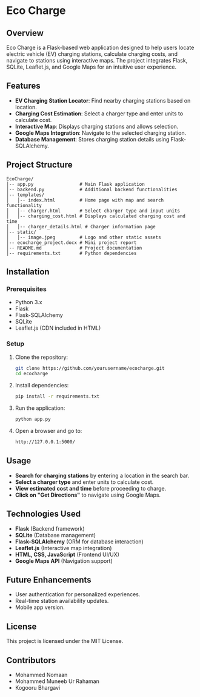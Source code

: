 # Eco Charge

## Overview
Eco Charge is a Flask-based web application designed to help users locate electric vehicle (EV) charging stations, calculate charging costs, and navigate to stations using interactive maps. The project integrates Flask, SQLite, Leaflet.js, and Google Maps for an intuitive user experience.

## Features
- **EV Charging Station Locator**: Find nearby charging stations based on location.
- **Charging Cost Estimation**: Select a charger type and enter units to calculate cost.
- **Interactive Map**: Displays charging stations and allows selection.
- **Google Maps Integration**: Navigate to the selected charging station.
- **Database Management**: Stores charging station details using Flask-SQLAlchemy.

## Project Structure
```
EcoCharge/
│-- app.py                 # Main Flask application
│-- backend.py             # Additional backend functionalities
│-- templates/
│   │-- index.html         # Home page with map and search functionality
│   │-- charger.html       # Select charger type and input units
│   │-- charging_cost.html # Displays calculated charging cost and time
│   │-- charger_details.html # Charger information page
│-- static/
│   │-- image.jpeg         # Logo and other static assets
│-- ecocharge_project.docx # Mini project report
│-- README.md              # Project documentation
│-- requirements.txt       # Python dependencies
```

## Installation
### Prerequisites
- Python 3.x
- Flask
- Flask-SQLAlchemy
- SQLite
- Leaflet.js (CDN included in HTML)

### Setup
1. Clone the repository:
   ```sh
   git clone https://github.com/yourusername/ecocharge.git
   cd ecocharge
   ```
2. Install dependencies:
   ```sh
   pip install -r requirements.txt
   ```
3. Run the application:
   ```sh
   python app.py
   ```
4. Open a browser and go to:
   ```sh
   http://127.0.0.1:5000/
   ```

## Usage
- **Search for charging stations** by entering a location in the search bar.
- **Select a charger type** and enter units to calculate cost.
- **View estimated cost and time** before proceeding to charge.
- **Click on "Get Directions"** to navigate using Google Maps.

## Technologies Used
- **Flask** (Backend framework)
- **SQLite** (Database management)
- **Flask-SQLAlchemy** (ORM for database interaction)
- **Leaflet.js** (Interactive map integration)
- **HTML, CSS, JavaScript** (Frontend UI/UX)
- **Google Maps API** (Navigation support)

## Future Enhancements
- User authentication for personalized experiences.
- Real-time station availability updates.
- Mobile app version.

## License
This project is licensed under the MIT License.

## Contributors
- Mohammed Nomaan
- Mohammed Muneeb Ur Rahaman
- Kogooru Bhargavi
